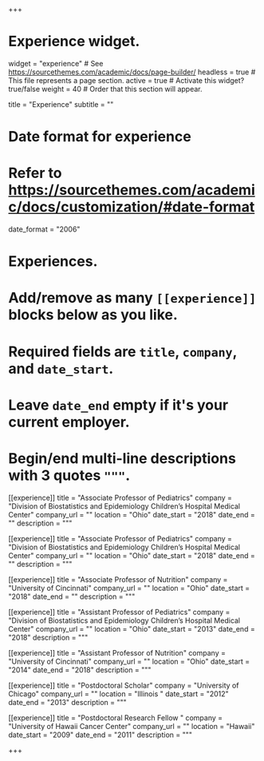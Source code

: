 +++
# Experience widget.
widget = "experience"  # See https://sourcethemes.com/academic/docs/page-builder/
headless = true  # This file represents a page section.
active = true  # Activate this widget? true/false
weight = 40  # Order that this section will appear.

title = "Experience"
subtitle = ""

# Date format for experience
#   Refer to https://sourcethemes.com/academic/docs/customization/#date-format
date_format = "2006"

# Experiences.
#   Add/remove as many `[[experience]]` blocks below as you like.
#   Required fields are `title`, `company`, and `date_start`.
#   Leave `date_end` empty if it's your current employer.
#   Begin/end multi-line descriptions with 3 quotes `"""`.
[[experience]]
  title = "Associate Professor of Pediatrics"
  company = "Division of Biostatistics and Epidemiology
  Children’s Hospital Medical Center"
  company_url = ""
  location = "Ohio"
  date_start = "2018"
  date_end = ""
  description = """


[[experience]]
  title = "Associate Professor of Pediatrics"
  company = "Division of Biostatistics and Epidemiology
  Children’s Hospital Medical Center"
  company_url = ""
  location = "Ohio"
  date_start = "2018"
  date_end = ""
  description = """


[[experience]]
  title = "Associate Professor of Nutrition"
  company = "University of Cincinnati"
  company_url = ""
  location = "Ohio"
  date_start = "2018"
  date_end = ""
  description = """


[[experience]]
  title = "Assistant Professor of Pediatrics"
  company = "Division of Biostatistics and Epidemiology
  Children’s Hospital Medical Center"
  company_url = ""
  location = "Ohio"
  date_start = "2013"
  date_end = "2018"
  description = """


[[experience]]
  title = "Assistant Professor of Nutrition"
  company = "University of Cincinnati"
  company_url = ""
  location = "Ohio"
  date_start = "2014"
  date_end = "2018"
  description = """


[[experience]]
  title = "Postdoctoral Scholar"
  company = "University of Chicago"
  company_url = ""
  location = "Illinois "
  date_start = "2012"
  date_end = "2013"
  description = """


[[experience]]
  title = "Postdoctoral Research Fellow "
  company = "University of Hawaii Cancer Center"
  company_url = ""
  location = "Hawaii"
  date_start = "2009"
  date_end = "2011"
  description = """

+++
